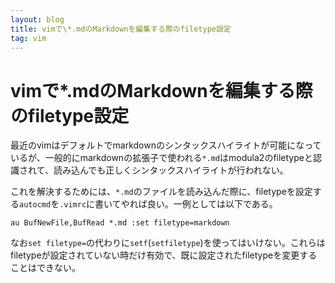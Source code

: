 ```yaml
---
layout: blog
title: vimで\*.mdのMarkdownを編集する際のfiletype設定
tag: vim
---
```


# vimで\*.mdのMarkdownを編集する際のfiletype設定

最近のvimはデフォルトでmarkdownのシンタックスハイライトが可能になっているが、一般的にmarkdownの拡張子で使われる`*.md`はmodula2のfiletypeと認識されて、読み込んでも正しくシンタックスハイライトが行われない。

これを解決するためには、`*.md`のファイルを読み込んだ際に、filetypeを設定する`autocmd`を`.vimrc`に書いてやれば良い。一例としては以下である。

~~~~
au BufNewFile,BufRead *.md :set filetype=markdown
~~~~

なお`set filetype=`の代わりに`setf`(`setfiletype`)を使ってはいけない。これらはfiletypeが設定されていない時だけ有効で、既に設定されたfiletypeを変更することはできない。
